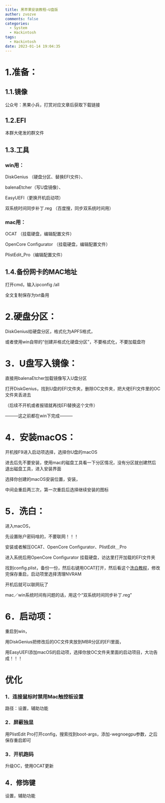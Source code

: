```yaml
---
title: 黑苹果安装教程—U盘版
auther: zvozve
comments: false
categories:
  - System
  - Hackintosh
tags:
  - Hackintosh
date: 2023-01-14 19:04:35
---
```

# 1.准备：

## 1.1.镜像

公众号：黑果小兵，打赏对应文章后获取下载链接

## 1.2.EFI

本群大佬发的群文件

## 1.3.工具

### win用：

DiskGenius （硬盘分区、替换EFI文件）、

balenaEtcher（写U盘镜像）、

EasyUEFI（更换开机启动项）

双系统时间同步补丁.reg （百度搜，同步双系统时间用）

### mac用：

OCAT （挂载硬盘，编辑配置文件）

OpenCore Configurator （挂载硬盘，编辑配置文件）

PlistEdit_Pro（编辑配置文件）

## 1.4.备份网卡的MAC地址

打开cmd，输入ipconfig /all

全文复制保存为txt备用

# 2.硬盘分区：

DiskGenius给硬盘分区，格式化为APFS格式，

或者使用win自带的“创建并格式化硬盘分区”，不要格式化，不要加载盘符

# 3．U盘写入镜像：

直接用balenaEtcher加载镜像写入U盘分区

打开DiskGenius，找到U盘的EFI文件夹，删除OC文件夹，把大佬EFI文件里的OC文件夹丢进去

（后续不开机或者报错就再找EFI替换这个文件）

———这之前都在win下完成———

# 4．安装macOS：

开机按F9进入启动项选择，选择你U盘的macOS

进去后先不要安装，使用mac的磁盘工具看一下分区情况，没有分区就创建然后退出磁盘工具，进入安装界面

选择你创建的macOS安装位置，安装，

中间会重启两三次，第一次重启后选择继续安装的图标

# 5．洗白：

进入macOS，

先设置账户密码啥的，不要联网！！！

安装或者解压OCAT、OpenCore Configurator、PlistEdit＿Pro

进入系统后用OpenCore Configurator 挂载硬盘，访达里打开加载的EFI文件夹

找到config.plist，备份一份，然后右键用OCAT打开，然后看这个[洗白教程](https://blog.csdn.net/KGD_Judy/article/details/118943312)，修改完保存重启，启动项里选择清理NVRAM

开机后就可以联网玩了

mac／win系统时间有问题的话，用这个“双系统时间同步补丁.reg”

# 6．启动项：

重启到win，

用DiskGenius把修改后的OC文件夹放到MBR分区的EFI里面，

用EasyUEFI添加macOS的启动项，选择你放OC文件夹里面的启动项目，大功告成！！！

# 优化

### 1．连接鼠标时禁用Mac触控板设置

路径：设置，辅助功能

### 2．屏蔽独显

用PlistEdit Pro打开config，搜索找到boot-args，添加-wegnoegpu参数，之后保存重启即可

### 3．开机跑码

升级OC，使用OCAT更新

## 4．修饰键

设置，辅助功能